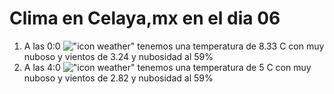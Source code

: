 # Clima en Celaya,mx en el dia 06

1. A las 0:0 !["icon weather"](http://openweathermap.org/img/w/04n.png) tenemos una temperatura de 8.33 C con muy nuboso y  vientos de 3.24 y nubosidad al 59%
1. A las 4:0 !["icon weather"](http://openweathermap.org/img/w/04n.png) tenemos una temperatura de 5 C con muy nuboso y  vientos de 2.82 y nubosidad al 59%
